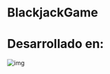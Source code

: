 # BlackjackGame
# Desarrollado en: 
![img](https://codigoonclick.com/wp-content/uploads/2019/05/practice-javascript-and-learn-functions-400x277.png)
